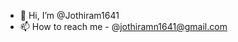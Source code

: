 - 👋 Hi, I’m @Jothiram1641
- 📫 How to reach me - @jothiramn1641@gmail.com

<!---
Jothiram1641/Jothiram1641 is a ✨ special ✨ repository because its `README.md` (this file) appears on your GitHub profile.
You can click the Preview link to take a look at your changes.
--->
